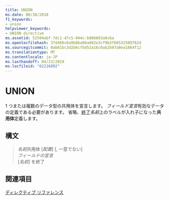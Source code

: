 ```yaml
---
title: UNION
ms.date: 08/30/2018
f1_keywords:
- union
helpviewer_keywords:
- UNION directive
ms.assetid: 52504abf-7dc1-47c5-944c-b886803a0c6a
ms.openlocfilehash: 37d486c6a9b8ba66a892e3cf9b3f68532509782d
ms.sourcegitcommit: 0ab61bc3d2b6cfbd52a16c6ab2b97a8ea1864f12
ms.translationtype: MT
ms.contentlocale: ja-JP
ms.lasthandoff: 04/23/2019
ms.locfileid: "62216892"
---
```

# <a name="union"></a>UNION

1 つまたは複数のデータ型の共用体を宣言します。 *フィールド宣言*有効なデータの定義である必要があります。 省略、[終了](../../assembler/masm/ends-masm.md)*名前*上のラベルが入れ子になった**共用体**定義します。

## <a name="syntax"></a>構文

> *名前*共用体 [*配置*] [, 一意でない]<br/>
> *フィールドの宣言*<br/>
> [*名前*] を終了

## <a name="see-also"></a>関連項目

[ディレクティブ リファレンス](../../assembler/masm/directives-reference.md)<br/>